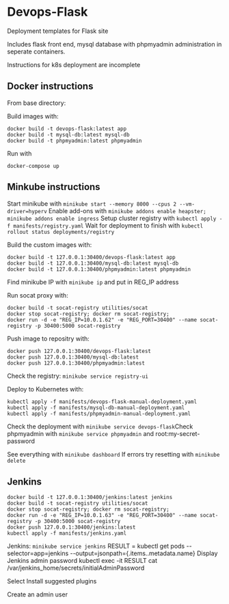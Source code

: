 # Devops-Flask

Deployment templates for Flask site

Includes flask front end, mysql database with phpmyadmin administration in seperate containers.

Instructions for k8s deployment are incomplete

## Docker instructions

From base directory:

Build images with:
```
docker build -t devops-flask:latest app
docker build -t mysql-db:latest mysql-db
docker build -t phpmyadmin:latest phpmyadmin
```
Run with
```
docker-compose up
```
## Minkube instructions

Start minikube with `minikube start --memory 8000 --cpus 2 --vm-driver=hyperv`
Enable add-ons with `minikube addons enable heapster; minikube addons enable ingress`
Setup cluster registry with `kubectl apply -f manifests/registry.yaml`
Wait for deployment to finish with `kubectl rollout status deployments/registry`

Build the custom images with:
```
docker build -t 127.0.0.1:30400/devops-flask:latest app
docker build -t 127.0.0.1:30400/mysql-db:latest mysql-db
docker build -t 127.0.0.1:30400/phpmyadmin:latest phpmyadmin
```
Find minikube IP with `minikube ip` and put in REG_IP address

Run socat proxy with:
```
docker build -t socat-registry utilities/socat
docker stop socat-registry; docker rm socat-registry; 
docker run -d -e "REG_IP=10.0.1.62" -e "REG_PORT=30400" --name socat-registry -p 30400:5000 socat-registry
```
Push image to repositry with:
```
docker push 127.0.0.1:30400/devops-flask:latest
docker push 127.0.0.1:30400/mysql-db:latest
docker push 127.0.0.1:30400/phpmyadmin:latest
```

Check the registry: `minikube service registry-ui​​`

Deploy to Kubernetes with: 
```
kubectl apply -f manifests/devops-flask-manual-deployment.yaml
kubectl apply -f manifests/mysql-db-manual-deployment.yaml
kubectl apply -f manifests/phpmyadmin-manual-deployment.yaml
```
Check the deployment with `minikube service devops-flask​​`
Check phpmyadmin with `minikube service phpmyadmin​​` and root:my-secret-password

See everything with `minikube dashboard`
If errors try resetting with `minikube delete`

## Jenkins

```
docker build -t 127.0.0.1:30400/jenkins:latest jenkins
docker build -t socat-registry utilities/socat
docker stop socat-registry; docker rm socat-registry; 
docker run -d -e "REG_IP=10.0.1.63" -e "REG_PORT=30400" --name socat-registry -p 30400:5000 socat-registry
docker push 127.0.0.1:30400/jenkins:latest
kubectl apply -f manifests/jenkins.yaml
```

Jenkins: `minikube service jenkins`
RESULT = kubectl get pods --selector=app=jenkins --output=jsonpath={.items..metadata.name}
Display Jenkins admin password kubectl exec -it RESULT cat /var/jenkins_home/secrets/initialAdminPassword

Select Install suggested plugins

Create an admin user